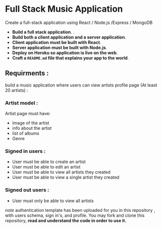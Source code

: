 
# Full Stack Music Application

Create a full-stack application using React / Node.js /Express / MongoDB 



- **Build a full stack application**.  .
- **Build both a client application and a server application**.
- **Client application must be built with React**.
- **Server application must be built with Node.js**.
- **Deploy on Heroku so application is live on the web**.
- **Craft a `README.md` file that explains your app to the world**.



## Requirments : 
build a music application where users can view artists profile page (At least 20 artists) :

### Artist model : 

Artist page must have:
- Image of the artist
- info about the artist
- list of albums
- Genre

### Signed in users : 

- User must be able to create an artist
- User must be able to edit an artist
- User must be able to view all artists they created
- User must be able to view a single artist they created

### Signed out users :

- User must only be able to view all artists 



*note*
authentication template has been uploaded for you in this repository , with users schema, sign in's, and profile. 
You may fork and clone this repository, **read and understand the code in order to use it.**




